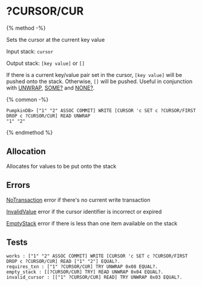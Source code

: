 # ?CURSOR/CUR

{% method -%}

Sets the cursor at the current key value

Input stack: `cursor`

Output stack: `[key value]` or `[]`

If there is a current key/value pair set in the cursor, `[key value]` will be pushed onto the stack.
Otherwise, `[]` will be pushed. Useful in conjunction with [UNWRAP](../UNWRAP.md),
[SOME?](../SOMEQ.md) and [NONE?](../NONEQ.md).

{% common -%}

```
PumpkinDB> ["1" "2" ASSOC COMMIT] WRITE [CURSOR 'c SET c ?CURSOR/FIRST DROP c ?CURSOR/CUR] READ UNWRAP
"1" "2"
```

{% endmethod %}

## Allocation

Allocates for values to be put onto the stack

## Errors

[NoTransaction](../errors/NoTransaction.md) error if there's no current write transaction

[InvalidValue](../errors/InvalidValue.md) error if the cursor identifier is incorrect or expired

[EmptyStack](../errors/EmptyStack.md) error if there is less than one item available on the stack

## Tests

```test
works : ["1" "2" ASSOC COMMIT] WRITE [CURSOR 'c SET c ?CURSOR/FIRST DROP c ?CURSOR/CUR] READ ["1" "2"] EQUAL?.
requires_txn : ["1" ?CURSOR/CUR] TRY UNWRAP 0x08 EQUAL?.
empty_stack : [[?CURSOR/CUR] TRY] READ UNWRAP 0x04 EQUAL?.
invalid_cursor : [["1" ?CURSOR/CUR] READ] TRY UNWRAP 0x03 EQUAL?.
```
